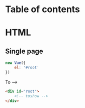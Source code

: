 # Table of contents

# HTML
## Single page
```javascript
new Vue({
    el: '#root'
})
```
To -->

```html
<div id="root">
    <!-- toshow -->
</div>
```